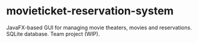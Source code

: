 # movieticket-reservation-system
JavaFX-based GUI for managing movie theaters, movies and reservations. SQLite database. Team project (WIP).
